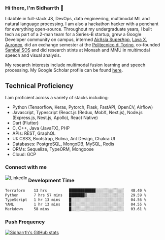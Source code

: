### Hi there, I'm Sidharrth 👋

I dabble in full-stack JS, DevOps, data engineering, multimodal ML and natural language processing. I am also a hackathon hacker with a penchant for everything open-source. Throughout my undergraduate years, I built tech as part of a 2-man team for a Series-B startup, grew a Google Developer community on campus, interned [AirAsia SuperApp](https://airasia.com/), [Lava X](https://lavax.co/), [Auronex](http://auronex.com/), did an exchange semester at the [Politecnico di Torino](https://www.polito.it/), co-founded [Sambal SOS](https://www.sambalsos.com/) and did research stints at Monash and MMU in multimodal speech and visual analysis. 

My research interests include multimodal fusion learning and speech processing. My Google Scholar profile can be found [here](https://scholar.google.com/citations?hl=en&user=9biRWAMAAAAJ).

## Technical Proficiency
I am proficient across a variety of stacks including:
- Python (Tensorflow, Keras, Pytorch, Flask, FastAPI, OpenCV, Airflow)
- Javascript, Typescript (React.js (Redux, MobX, Next.js), Node.js (Express.js, Nest.js, Apollo), React Native)
- Dart (Flutter)
- C, C++, Java (JavaFX), PHP
- APIs: REST, GraphQL
- UI: CSS3, Bootstrap, Bulma, Ant Design, Chakra UI
- Databases: PostgreSQL, MongoDB, MySQL, Redis
- ORMs: Sequelize, TypeORM, Mongoose
- Cloud: GCP

### Connect with me

[<img align="left" alt="LinkedIn" src="https://img.shields.io/badge/linkedin-%230077B5.svg?&style=for-the-badge&logo=linkedin&logoColor=white" />][linkedin]

### Development Time
<!--START_SECTION:waka-->

```txt
Terraform    13 hrs          ████████████░░░░░░░░░░░░░   48.40 %
Python       7 hrs 57 mins   ███████▒░░░░░░░░░░░░░░░░░   29.59 %
TypeScript   1 hr 13 mins    █░░░░░░░░░░░░░░░░░░░░░░░░   04.56 %
YAML         1 hr 13 mins    █░░░░░░░░░░░░░░░░░░░░░░░░   04.55 %
Markdown     58 mins         █░░░░░░░░░░░░░░░░░░░░░░░░   03.61 %
```

<!--END_SECTION:waka-->

### Push Frequency
[![Sidharrth's GitHub stats](https://github-readme-stats.vercel.app/api?username=sidharrth2002&show_icons=true)](https://github.com/sidharrth2002/github-readme-stats)

[site]: https://sidharrth.me/
[blog]: https://mathsforgeeks.org/blog
[linkedin]: https://www.linkedin.com/in/sidharrth-nagappan/
